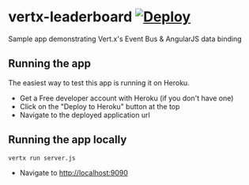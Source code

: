 vertx-leaderboard  [![Deploy](https://www.herokucdn.com/deploy/button.png)](https://heroku.com/deploy)
=================
Sample app demonstrating Vert.x's Event Bus & AngularJS data binding


## Running the app
The easiest way to test this app is running it on Heroku.
* Get a Free developer account with Heroku (if you don't have one)
* Click on the "Deploy to Heroku" button at the top
* Navigate to the deployed application url

## Running the app locally
```bash
vertx run server.js
```
* Navigate to [http://localhost:9090](http://localhost:9090)

